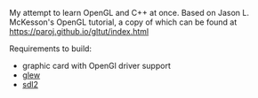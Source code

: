 My attempt to learn OpenGL and C++ at once. Based on Jason L. McKesson's OpenGL tutorial, a copy of which can be found at https://paroj.github.io/gltut/index.html

Requirements to build:
- graphic card with OpenGl driver support
- [glew](https://glew.sourceforge.net/install.html)
- [sdl2](https://www.libsdl.org/)